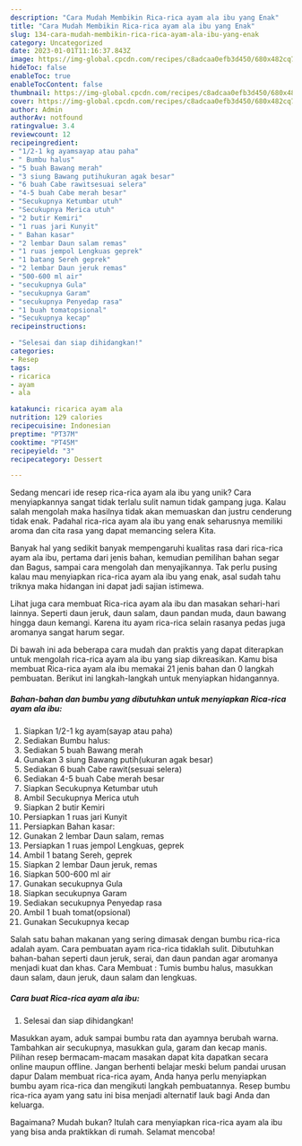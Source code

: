 ```yaml
---
description: "Cara Mudah Membikin Rica-rica ayam ala ibu yang Enak"
title: "Cara Mudah Membikin Rica-rica ayam ala ibu yang Enak"
slug: 134-cara-mudah-membikin-rica-rica-ayam-ala-ibu-yang-enak
category: Uncategorized
date: 2023-01-01T11:16:37.843Z
image: https://img-global.cpcdn.com/recipes/c8adcaa0efb3d450/680x482cq70/rica-rica-ayam-ala-ibu-foto-resep-utama.jpg
hideToc: false
enableToc: true
enableTocContent: false
thumbnail: https://img-global.cpcdn.com/recipes/c8adcaa0efb3d450/680x482cq70/rica-rica-ayam-ala-ibu-foto-resep-utama.jpg
cover: https://img-global.cpcdn.com/recipes/c8adcaa0efb3d450/680x482cq70/rica-rica-ayam-ala-ibu-foto-resep-utama.jpg
author: Admin
authorAv: notfound
ratingvalue: 3.4
reviewcount: 12
recipeingredient:
- "1/2-1 kg ayamsayap atau paha"
- " Bumbu halus"
- "5 buah Bawang merah"
- "3 siung Bawang putihukuran agak besar"
- "6 buah Cabe rawitsesuai selera"
- "4-5 buah Cabe merah besar"
- "Secukupnya Ketumbar utuh"
- "Secukupnya Merica utuh"
- "2 butir Kemiri"
- "1 ruas jari Kunyit"
- " Bahan kasar"
- "2 lembar Daun salam remas"
- "1 ruas jempol Lengkuas geprek"
- "1 batang Sereh geprek"
- "2 lembar Daun jeruk remas"
- "500-600 ml air"
- "secukupnya Gula"
- "secukupnya Garam"
- "secukupnya Penyedap rasa"
- "1 buah tomatopsional"
- "Secukupnya kecap"
recipeinstructions:

- "Selesai dan siap dihidangkan!"
categories:
- Resep
tags:
- ricarica
- ayam
- ala

katakunci: ricarica ayam ala 
nutrition: 129 calories
recipecuisine: Indonesian
preptime: "PT37M"
cooktime: "PT45M"
recipeyield: "3"
recipecategory: Dessert

---
```





Sedang mencari ide resep rica-rica ayam ala ibu yang unik? Cara menyiapkannya sangat tidak terlalu sulit namun tidak gampang juga. Kalau salah mengolah maka hasilnya tidak akan memuaskan dan justru cenderung tidak enak. Padahal rica-rica ayam ala ibu yang enak seharusnya memiliki aroma dan cita rasa yang dapat memancing selera Kita.





Banyak hal yang sedikit banyak mempengaruhi kualitas rasa dari rica-rica ayam ala ibu, pertama dari jenis bahan, kemudian pemilihan bahan segar dan Bagus, sampai cara mengolah dan menyajikannya. Tak perlu pusing kalau mau menyiapkan rica-rica ayam ala ibu yang enak,      asal sudah tahu triknya maka hidangan ini dapat jadi sajian istimewa.














Lihat juga cara membuat Rica-rica ayam ala ibu dan masakan sehari-hari lainnya. Seperti daun jeruk, daun salam, daun pandan muda, daun bawang hingga daun kemangi. Karena itu ayam rica-rica selain rasanya pedas juga aromanya sangat harum segar.






Di bawah ini ada beberapa cara mudah dan praktis yang dapat diterapkan untuk mengolah rica-rica ayam ala ibu yang siap dikreasikan. Kamu bisa membuat Rica-rica ayam ala ibu memakai 21 jenis bahan dan 0 langkah pembuatan. Berikut ini langkah-langkah untuk menyiapkan hidangannya.

<!--inarticleads1-->

##### Bahan-bahan dan bumbu yang dibutuhkan untuk menyiapkan Rica-rica ayam ala ibu:

1. Siapkan 1/2-1 kg ayam(sayap atau paha)
1. Sediakan  Bumbu halus:
1. Sediakan 5 buah Bawang merah
1. Gunakan 3 siung Bawang putih(ukuran agak besar)
1. Sediakan 6 buah Cabe rawit(sesuai selera)
1. Sediakan 4-5 buah Cabe merah besar
1. Siapkan Secukupnya Ketumbar utuh
1. Ambil Secukupnya Merica utuh
1. Siapkan 2 butir Kemiri
1. Persiapkan 1 ruas jari Kunyit
1. Persiapkan  Bahan kasar:
1. Gunakan 2 lembar Daun salam, remas
1. Persiapkan 1 ruas jempol Lengkuas, geprek
1. Ambil 1 batang Sereh, geprek
1. Siapkan 2 lembar Daun jeruk, remas
1. Siapkan 500-600 ml air
1. Gunakan secukupnya Gula
1. Siapkan secukupnya Garam
1. Sediakan secukupnya Penyedap rasa
1. Ambil 1 buah tomat(opsional)
1. Gunakan Secukupnya kecap


Salah satu bahan makanan yang sering dimasak dengan bumbu rica-rica adalah ayam. Cara pembuatan ayam rica-rica tidaklah sulit. Dibutuhkan bahan-bahan seperti daun jeruk, serai, dan daun pandan agar aromanya menjadi kuat dan khas. Cara Membuat : Tumis bumbu halus, masukkan daun salam, daun jeruk, daun salam dan lengkuas. 

<!--inarticleads2-->

##### Cara buat Rica-rica ayam ala ibu:


1. Selesai dan siap dihidangkan!

Masukkan ayam, aduk sampai bumbu rata dan ayamnya berubah warna. Tambahkan air secukupnya, masukkan gula, garam dan kecap manis. Pilihan resep bermacam-macam masakan dapat kita dapatkan secara online maupun offline. Jangan berhenti belajar meski belum pandai urusan dapur Dalam membuat rica-rica ayam, Anda hanya perlu menyiapkan bumbu ayam rica-rica dan mengikuti langkah pembuatannya. Resep bumbu rica-rica ayam yang satu ini bisa menjadi alternatif lauk bagi Anda dan keluarga. 

Bagaimana? Mudah bukan? Itulah cara menyiapkan rica-rica ayam ala ibu yang bisa anda praktikkan di rumah. Selamat mencoba!

